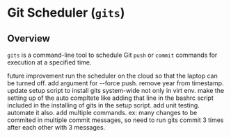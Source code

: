 # Git Scheduler (`gits`)

## Overview
`gits` is a command-line tool to schedule Git `push` or `commit` commands for execution at a specified time.

future improvement
run the scheduler on the cloud so that the laptop can be turned off.
add argument for --force push.
remove year from timestamp.
update setup script to install gits system-wide not only in virt env.
make the setting up of the auto compltete like adding that line in the bashrc script included in the installing of gits in the setup script. 
add unit testing. automate it also.
add multiple commands. ex: many changes to be commited in multiple commit messages, so need to run gits commit 3 times after each other with 3 messages. 